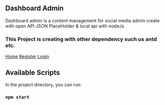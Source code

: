 
## Dashboard Admin

Dashboard admin is a content management for social media admin create with open API JSON PlaceHolder & local api with nodeJs 

### This Project is creating with other dependency such us antd etc.



 [Home](https://drive.google.com/file/d/1xBz7E39P3J0ARNWfO1nNgyGDkNL-QGlL/view?usp=sharing) 
 [Register](https://drive.google.com/file/d/18s-Si2eGE8IylPCPBu9vIni-JGVYxKZz/view?usp=sharing)
 [Login](https://drive.google.com/file/d/1X0D22GhpcCyTOJackxYvTuZYRM7_hGCf/view?usp=sharing)


## Available Scripts

In the project directory, you can run:

### `npm start`
